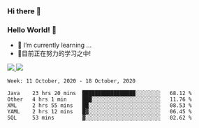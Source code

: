 ### Hi there 👋
### Hello World! 🙌

- 🌱 I’m currently learning ...
- 📖目前正在努力的学习之中!

<a href="https://github.com/anuraghazra/github-readme-stats">
  <img src="https://github-readme-stats.vercel.app/api?username=keyboardWithDream&show_icons=true&repo=github-readme-stats" />
</a>
<a href="https://github.com/anuraghazra/convoychat">
  <img src="https://github-readme-stats.vercel.app/api/top-langs/?username=keyboardWithDream&layout=compact&repo=convoychat" />
</a>



<!--START_SECTION:waka-->
```text
Week: 11 October, 2020 - 18 October, 2020

Java    23 hrs 20 mins  █████████████████░░░░░░░░   68.12 % 
Other   4 hrs 1 min     ███░░░░░░░░░░░░░░░░░░░░░░   11.76 % 
XML     2 hrs 55 mins   ██░░░░░░░░░░░░░░░░░░░░░░░   08.53 % 
YAML    2 hrs 12 mins   █▓░░░░░░░░░░░░░░░░░░░░░░░   06.45 % 
SQL     53 mins         ▓░░░░░░░░░░░░░░░░░░░░░░░░   02.62 % 
```
<!--END_SECTION:waka-->
